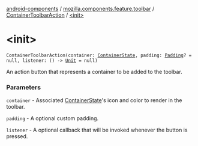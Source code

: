 [android-components](../../index.md) / [mozilla.components.feature.toolbar](../index.md) / [ContainerToolbarAction](index.md) / [&lt;init&gt;](./-init-.md)

# &lt;init&gt;

`ContainerToolbarAction(container: `[`ContainerState`](../../mozilla.components.browser.state.state/-container-state/index.md)`, padding: `[`Padding`](../../mozilla.components.support.base.android/-padding/index.md)`? = null, listener: () -> `[`Unit`](https://kotlinlang.org/api/latest/jvm/stdlib/kotlin/-unit/index.html)` = null)`

An action button that represents a container to be added to the toolbar.

### Parameters

`container` - Associated [ContainerState](../../mozilla.components.browser.state.state/-container-state/index.md)'s icon and color to render in the toolbar.

`padding` - A optional custom padding.

`listener` - A optional callback that will be invoked whenever the button is pressed.